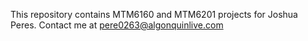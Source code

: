 This repository contains MTM6160 and MTM6201 projects for Joshua Peres. Contact me at pere0263@algonquinlive.com
